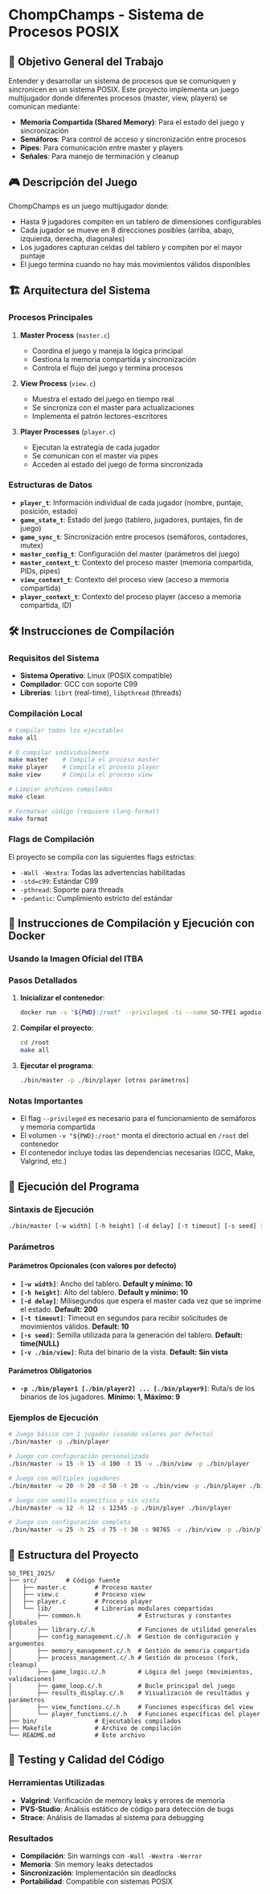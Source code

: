 # ChompChamps - Sistema de Procesos POSIX

## 🎯 Objetivo General del Trabajo

Entender y desarrollar un sistema de procesos que se comuniquen y sincronicen en un sistema POSIX. Este proyecto implementa un juego multijugador donde diferentes procesos (master, view, players) se comunican mediante:

- **Memoria Compartida (Shared Memory)**: Para el estado del juego y sincronización
- **Semáforos**: Para control de acceso y sincronización entre procesos
- **Pipes**: Para comunicación entre master y players
- **Señales**: Para manejo de terminación y cleanup

## 🎮 Descripción del Juego

ChompChamps es un juego multijugador donde:
- Hasta 9 jugadores compiten en un tablero de dimensiones configurables
- Cada jugador se mueve en 8 direcciones posibles (arriba, abajo, izquierda, derecha, diagonales)
- Los jugadores capturan celdas del tablero y compiten por el mayor puntaje
- El juego termina cuando no hay más movimientos válidos disponibles

## 🏗️ Arquitectura del Sistema

### Procesos Principales

1. **Master Process** (`master.c`)
   - Coordina el juego y maneja la lógica principal
   - Gestiona la memoria compartida y sincronización
   - Controla el flujo del juego y termina procesos

2. **View Process** (`view.c`)
   - Muestra el estado del juego en tiempo real
   - Se sincroniza con el master para actualizaciones
   - Implementa el patrón lectores-escritores

3. **Player Processes** (`player.c`)
   - Ejecutan la estrategia de cada jugador
   - Se comunican con el master via pipes
   - Acceden al estado del juego de forma sincronizada

### Estructuras de Datos

- **`player_t`**: Información individual de cada jugador (nombre, puntaje, posición, estado)
- **`game_state_t`**: Estado del juego (tablero, jugadores, puntajes, fin de juego)
- **`game_sync_t`**: Sincronización entre procesos (semáforos, contadores, mutex)
- **`master_config_t`**: Configuración del master (parámetros del juego)
- **`master_context_t`**: Contexto del proceso master (memoria compartida, PIDs, pipes)
- **`view_context_t`**: Contexto del proceso view (acceso a memoria compartida)
- **`player_context_t`**: Contexto del proceso player (acceso a memoria compartida, ID)

## 🛠️ Instrucciones de Compilación

### Requisitos del Sistema

- **Sistema Operativo**: Linux (POSIX compatible)
- **Compilador**: GCC con soporte C99
- **Librerías**: `librt` (real-time), `libpthread` (threads)

### Compilación Local

```bash
# Compilar todos los ejecutables
make all

# O compilar individualmente
make master    # Compila el proceso master
make player    # Compila el proceso player
make view      # Compila el proceso view

# Limpiar archivos compilados
make clean

# Formatear código (requiere clang-format)
make format
```

### Flags de Compilación

El proyecto se compila con las siguientes flags estrictas:
- `-Wall -Wextra`: Todas las advertencias habilitadas
- `-std=c99`: Estándar C99
- `-pthread`: Soporte para threads
- `-pedantic`: Cumplimiento estricto del estándar

## 🐳 Instrucciones de Compilación y Ejecución con Docker

### Usando la Imagen Oficial del ITBA

### Pasos Detallados

1. **Inicializar el contenedor**:
   ```bash
   docker run -v "${PWD}:/root" --privileged -ti --name SO-TPE1 agodio/itba-so-multi-platform:3.0
   ```

2. **Compilar el proyecto**:
   ```bash
   cd /root
   make all
   ```

3. **Ejecutar el programa**:
   ```bash
   ./bin/master -p ./bin/player [otros parámetros]
   ```

### Notas Importantes

- El flag `--privileged` es necesario para el funcionamiento de semáforos y memoria compartida
- El volumen `-v "${PWD}:/root"` monta el directorio actual en `/root` del contenedor
- El contenedor incluye todas las dependencias necesarias (GCC, Make, Valgrind, etc.)

## 🚀 Ejecución del Programa

### Sintaxis de Ejecución

```bash
./bin/master [-w width] [-h height] [-d delay] [-t timeout] [-s seed] [-v ./bin/view] -p ./bin/player1 [./bin/player2] ... [./bin/player9]
```

### Parámetros

#### Parámetros Opcionales (con valores por defecto)

- **`[-w width]`**: Ancho del tablero. **Default y mínimo: 10**
- **`[-h height]`**: Alto del tablero. **Default y mínimo: 10**
- **`[-d delay]`**: Milisegundos que espera el master cada vez que se imprime el estado. **Default: 200**
- **`[-t timeout]`**: Timeout en segundos para recibir solicitudes de movimientos válidos. **Default: 10**
- **`[-s seed]`**: Semilla utilizada para la generación del tablero. **Default: time(NULL)**
- **`[-v ./bin/view]`**: Ruta del binario de la vista. **Default: Sin vista**

#### Parámetros Obligatorios

- **`-p ./bin/player1 [./bin/player2] ... [./bin/player9]`**: Ruta/s de los binarios de los jugadores. **Mínimo: 1, Máximo: 9**

### Ejemplos de Ejecución

```bash
# Juego básico con 1 jugador (usando valores por defecto)
./bin/master -p ./bin/player

# Juego con configuración personalizada
./bin/master -w 15 -h 15 -d 100 -t 15 -v ./bin/view -p ./bin/player

# Juego con múltiples jugadores
./bin/master -w 20 -h 20 -d 50 -t 20 -v ./bin/view -p ./bin/player ./bin/player ./bin/player

# Juego con semilla específica y sin vista
./bin/master -w 12 -h 12 -s 12345 -p ./bin/player ./bin/player

# Juego con configuración completa
./bin/master -w 25 -h 25 -d 75 -t 30 -s 98765 -v ./bin/view -p ./bin/player ./bin/player ./bin/player
```

## 📁 Estructura del Proyecto

```
SO_TPE1_2025/
├── src/        # Código fuente
│   ├── master.c        # Proceso master 
│   ├── view.c          # Proceso view 
│   ├── player.c        # Proceso player
│   └── lib/            # Librerías modulares compartidas
│       ├── common.h                # Estructuras y constantes globales
│       ├── library.c/.h            # Funciones de utilidad generales
│       ├── config_management.c/.h  # Gestión de configuración y argumentos
│       ├── memory_management.c/.h  # Gestión de memoria compartida
│       ├── process_management.c/.h # Gestión de procesos (fork, cleanup)
│       ├── game_logic.c/.h         # Lógica del juego (movimientos, validaciones)
│       ├── game_loop.c/.h          # Bucle principal del juego
│       ├── results_display.c/.h    # Visualización de resultados y parámetros
│       ├── view_functions.c/.h     # Funciones específicas del view
│       └── player_functions.c/.h   # Funciones específicas del player
├── bin/                # Ejecutables compilados
├── Makefile            # Archivo de compilación
└── README.md           # Este archivo
```

## 🧪 Testing y Calidad del Código

### Herramientas Utilizadas
- **Valgrind**: Verificación de memory leaks y errores de memoria
- **PVS-Studio**: Análisis estático de código para detección de bugs
- **Strace**: Análisis de llamadas al sistema para debugging

### Resultados
- **Compilación**: Sin warnings con `-Wall -Wextra -Werror`
- **Memoria**: Sin memory leaks detectados
- **Sincronización**: Implementación sin deadlocks
- **Portabilidad**: Compatible con sistemas POSIX
